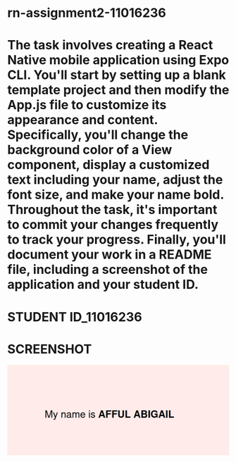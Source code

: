 # rn-assignment2-11016236

# The task involves creating a React Native mobile application using Expo CLI. You'll start by setting up a blank template project and then modify the App.js file to customize its appearance and content. Specifically, you'll change the background color of a View component, display a customized text including your name, adjust the font size, and make your name bold. Throughout the task, it's important to commit your changes frequently to track your progress. Finally, you'll document your work in a README file, including a screenshot of the application and your student ID.

# STUDENT ID_11016236

# SCREENSHOT
![Screenshot](myapp_screenshot.png)